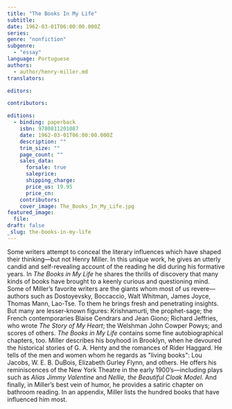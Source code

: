 ```yaml
---
title: "The Books In My Life"
subtitle:
date: 1962-03-01T06:00:00.000Z
series:
genre: "nonfiction"
subgenre:
  - "essay"
language: Portuguese
authors:
  - author/henry-miller.md
translators:

editors:

contributors:

editions:
  - binding: paperback
    isbn: 9780811201087
    date: 1962-03-01T06:00:00.000Z
    description: ""
    trim_size: ""
    page_count: ""
    sales_data:
      forsale: true
      saleprice:
      shipping_charge:
      price_us: 19.95
      price_cn:
    contributors:
    cover_image: The_Books_In_My_Life.jpg
featured_image:
  file:
draft: false
_slug: the-books-in-my-life
---
```


Some writers attempt to conceal the literary influences which have shaped their thinking––but not Henry Miller. In this unique work, he gives an utterly candid and self-revealing account of the reading he did during his formative years. In _The Books in My Life_ he shares the thrills of discovery that many kinds of books have brought to a keenly curious and questioning mind. Some of Miller’s favorite writers are the giants whom most of us revere––authors such as Dostoyevsky, Boccaccio, Walt Whitman, James Joyce, Thomas Mann, Lao-Tse. To them he brings fresh and penetrating insights. But many are lesser-known figures: Krishnamurti, the prophet-sage; the French contemporaries Blaise Cendrars and Jean Giono; Richard Jeffries, who wrote _The Story of My Heart_; the Welshman John Cowper Powys; and scores of others. _The Books in My Life_ contains some fine autobiographical chapters, too. Miller describes his boyhood in Brooklyn, when he devoured the historical stories of G. A. Henty and the romances of Rider Haggard. He tells of the men and women whom he regards as "living books": Lou Jacobs, W. E. B. DuBois, Elizabeth Gurley Flynn, and others. He offers his reminiscences of the New York Theatre in the early 1900’s––including plays such as _Alias Jimmy Valentine_ and _Nellie, the Beautiful Cloak Model_. And finally, in Miller’s best vein of humor, he provides a satiric chapter on bathroom reading. In an appendix, Miller lists the hundred books that have influenced him most.

